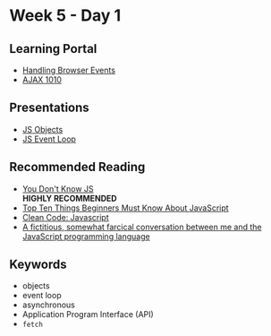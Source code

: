 # Week 5 - Day 1

## Learning Portal

* [Handling Browser Events](https://learn.digitalcrafts.com/immersive/lessons/handling-user-input/handling-browser-events/#learning-objectives)
* [AJAX 1010](https://learn.digitalcrafts.com/immersive/lessons/building-interactive-uis/ajax-101/#learning-objectives)

## Presentations

* [JS Objects](https://docs.google.com/presentation/d/1L8rbl3OBUzsxMLCMWAPvigPb2vowewJVMjlZ-qCZ4kk/)
* [JS Event Loop](https://docs.google.com/presentation/d/1ug0Zt52A_OSyfxsBzhbD3PQK6OO9bssEsLwJPCKOo5k/)

## Recommended Reading

* [You Don't Know JS](https://github.com/getify/You-Dont-Know-JS)<br/>__HIGHLY RECOMMENDED__
* [Top Ten Things Beginners Must Know About JavaScript](https://www.codementor.io/@j2jensen/top-ten-things-beginners-must-know-about-javascript-aaeabailp)
* [Clean Code: Javascript](https://github.com/ryanmcdermott/clean-code-javascript#introduction)
* [A fictitious, somewhat farcical conversation between me and the JavaScript programming language](https://littleyellowdifferent.substack.com/p/a-fictitious-somewhat-farcical-conversation)

## Keywords

* objects
* event loop
* asynchronous
* Application Program Interface (API)
* `fetch`
